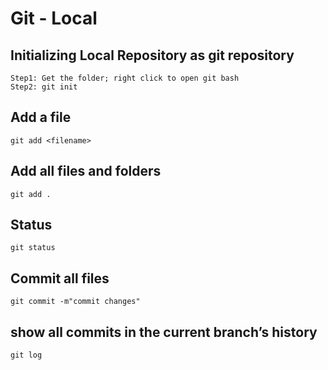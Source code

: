 # Git - Local

## Initializing Local Repository as git repository
```
Step1: Get the folder; right click to open git bash
Step2: git init
```
## Add a file
```
git add <filename>
```
## Add all files and folders
```
git add .
```
## Status
```
git status
```
## Commit all files 
```
git commit -m"commit changes"
```
## show all commits in the current branch’s history
```
git log
```
